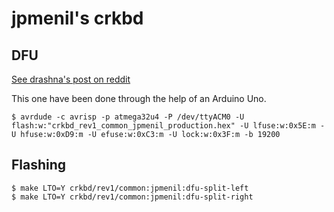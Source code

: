 # jpmenil's crkbd

## DFU
[See drashna's post on reddit](https://www.reddit.com/r/olkb/comments/8sxgzb/replace_pro_micro_bootloader_with_qmk_dfu/)

This one have been done through the help of an Arduino Uno.
```
$ avrdude -c avrisp -p atmega32u4 -P /dev/ttyACM0 -U flash:w:"crkbd_rev1_common_jpmenil_production.hex" -U lfuse:w:0x5E:m -U hfuse:w:0xD9:m -U efuse:w:0xC3:m -U lock:w:0x3F:m -b 19200
```

## Flashing
```
$ make LTO=Y crkbd/rev1/common:jpmenil:dfu-split-left
$ make LTO=Y crkbd/rev1/common:jpmenil:dfu-split-right
```
